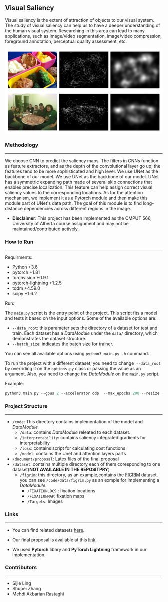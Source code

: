 ## Visual Saliency

Visual saliency is the extent of attraction of objects to our visual system. The study of visual saliency can help us to have a deeper understanding of the human visual system.  Researching in this area can lead to many applications, such as image/video segmentation, image/video compression, foreground annotation, perceptual quality assessment, etc.

![salicon_data_sample](https://raw.githubusercontent.com/Freddiechang/CMPUT566/main/documents/proposal/imgs/sample.png)



### Methodology

---

We choose CNN to predict the saliency maps. The filters in CNNs function as feature extractors, and as the depth of the convolutional layer go up, the features tend to be more sophisticated and high level.
We use UNet as the backbone of our model. We use UNet as the backbone of our model. UNet has a symmetric expanding path made of several skip connections that enables precise localization. This feature can help assign correct visual saliency values to the corresponding locations. As for the attention mechanism, we implement it as a Pytorch module and then make this module part of UNet's data path. The goal of this module is to find long-distance dependencies across different regions in the image.

* **Disclaimer**: This project has been implemented as the CMPUT 566, University of Alberta course assignment and may not be maintained/contributed actively.



### How to Run

---

Requirments:

* Python +3.6
* pytorch +1.81
* torchvision +0.9.1
* pytorch-lightning +1.2.5
* tqdm +4.59.0
* scipy +1.6.2

Run:

The `main.py` script is the entry point of the project. This script fits a model and tests it based on the input options. Some of the available options are:

* `--data_root`: this parameter sets the directory of a dataset for test and train. Each dataset has a *DataModule* under the `data/` directory, which demonstrates the dataset structure.
* `--batch_size`: indicates the batch size for trainer.

You can see all available options using `python3 main.py -h` command.

To run the project with a different dataset, you need to change` --data_root` by overriding it on the `options.py` class or passing the value as an argument. Also, you need to change the *DataModule* on the `main.py` script.

Example:

```python
python3 main.py --gpus 2 --accelerator ddp  --max_epochs 200 --resize --log_every_n_steps 30
```



### Project Structure

---

* `/code`: This directory contains implementation of the model and *DataModule*
  * `/data`: contains *DataModule* releated to each dataset.
  * `/interpretability`: contains saliency integrated gradients for interpretability
  * `/loss`: contains script for calculating cost functions
  * `/model`: contains the Unet and attention layers parts 
* `/document/proposal`: Latex files of the final proposal
* `/dataset`: contains multiple directory each of them coresponding to one dataset(**NOT AVAILABLE IN THE REPOSITPRY**)
  * `/figrim`: this directory, as an example,contains the [FIGRIM](http://figrim.mit.edu/index_eyetracking.html) dataset. you can see `/code/data/figrim.py` as an exmple for implementing a *DataModule*.
    * `/FIXATIONLOCS` : fixation locations
    * `/FIXATIONMAP`: fixation maps
    * `/Targets`: Images 



### Links

---

* You can find related datasets [here](http://saliency.mit.edu/datasets.html).

* Our final proposal is available at this  [link](https://github.com/Freddiechang/CMPUT566/blob/main/documents/proposal/proposal.tex).

* We used **Pytorch** libary and **PyTorch Lightning** framework in our implementation.

  

### Contributors

---

* Sijie Ling
* Shupei Zhang
* Mehdi Akbarian Rastaghi